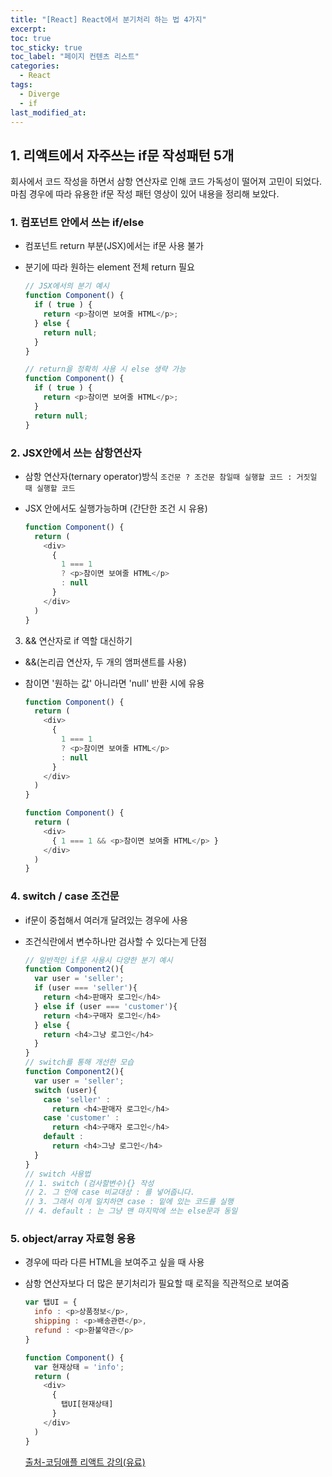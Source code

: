 ```yaml
---
title: "[React] React에서 분기처리 하는 법 4가지"
excerpt:
toc: true
toc_sticky: true
toc_label: "페이지 컨텐츠 리스트"
categories:
  - React
tags:
  - Diverge
  - if
last_modified_at:
---
```


## **1. 리액트에서 자주쓰는 if문 작성패턴 5개**

회사에서 코드 작성을 하면서 삼항 연산자로 인해 코드 가독성이 떨어져 고민이 되었다.  
마침 경우에 따라 유용한 if문 작성 패턴 영상이 있어 내용을 정리해 보았다.

### 1. 컴포넌트 안에서 쓰는 if/else

- 컴포넌트 return 부분(JSX)에서는 if문 사용 불가
- 분기에 따라 원하는 element 전체 return 필요
 
  ```Javascript
  // JSX에서의 분기 예시
  function Component() {
    if ( true ) {
      return <p>참이면 보여줄 HTML</p>;
    } else {
      return null;
    }
  } 

  // return을 정확히 사용 시 else 생략 가능
  function Component() {
    if ( true ) {
      return <p>참이면 보여줄 HTML</p>;
    } 
    return null;
  } 
  ```

### 2. JSX안에서 쓰는 삼항연산자 

- 삼항 연산자(ternary operator)방식
  `조건문 ? 조건문 참일때 실행할 코드 : 거짓일 때 실행할 코드`  
- JSX 안에서도 실행가능하며 (간단한 조건 시 유용)

  ```Javascript
  function Component() {
    return (
      <div>
        {
          1 === 1
          ? <p>참이면 보여줄 HTML</p>
          : null
        }
      </div>
    )
  } 
  ```
 

3. && 연산자로 if 역할 대신하기

- &&(논리곱 연산자, 두 개의 앰퍼샌트를 사용)
- 참이면 '원하는 값' 아니라면 'null' 반환 시에 유용
 
  ```Javascript
  function Component() {
    return (
      <div>
        {
          1 === 1
          ? <p>참이면 보여줄 HTML</p>
          : null
        }
      </div>
    )
  } 

  function Component() {
    return (
      <div>
        { 1 === 1 && <p>참이면 보여줄 HTML</p> }
      </div>
    )
  }
  ```

### 4. switch / case 조건문

- if문이 중첩해서 여러개 달려있는 경우에 사용
- 조건식란에서 변수하나만 검사할 수 있다는게 단점
 
  ```Javascript
  // 일반적인 if문 사용시 다양한 분기 예시
  function Component2(){
    var user = 'seller';
    if (user === 'seller'){
      return <h4>판매자 로그인</h4>
    } else if (user === 'customer'){
      return <h4>구매자 로그인</h4>
    } else {
      return <h4>그냥 로그인</h4>
    }
  }
  // switch를 통해 개선한 모습
  function Component2(){
    var user = 'seller';
    switch (user){
      case 'seller' :
        return <h4>판매자 로그인</h4>
      case 'customer' :
        return <h4>구매자 로그인</h4>
      default : 
        return <h4>그냥 로그인</h4>
    }
  }
  // switch 사용법
  // 1. switch (검사할변수){} 작성
  // 2. 그 안에 case 비교대상 : 를 넣어줍니다.
  // 3. 그래서 이게 일치하면 case : 밑에 있는 코드를 실행
  // 4. default : 는 그냥 맨 마지막에 쓰는 else문과 동일
  ```

### 5. object/array 자료형 응용 

- 경우에 따라 다른 HTML을 보여주고 싶을 때 사용
- 삼항 연산자보다 더 많은 분기처리가 필요할 때 로직을 직관적으로 보여줌

  ```Javascript
  var 탭UI = { 
    info : <p>상품정보</p>,
    shipping : <p>배송관련</p>,
    refund : <p>환불약관</p>
  }

  function Component() {
    var 현재상태 = 'info';
    return (
      <div>
        {
          탭UI[현재상태]
        }
      </div>
    )
  } 
  ```
  [출처-코딩애플 리액트 강의(유료)](https://codingapple.com/)